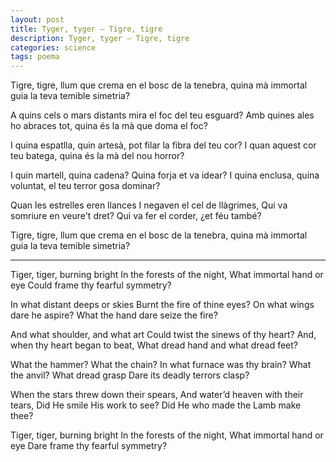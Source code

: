 ```yaml
---
layout: post
title: Tyger, tyger — Tigre, tigre
description: Tyger, tyger — Tigre, tigre
categories: science
tags: poema
---
```


<p>
Tigre, tigre, llum que crema
en el bosc de la tenebra,
quina mà immortal guia
la teva temible simetria?
</p>

<p>
A quins cels o mars distants
mira el foc del teu esguard?
Amb quines ales ho abraces tot,
quina és la mà que doma el foc?
</p>

<p>
I quina espatlla, quin artesà,
pot filar la fibra del teu cor?
I quan aquest cor teu batega,
quina és la mà del nou horror?
</p>

<p>
I quin martell, quina cadena?
Quina forja et va idear?
I quina enclusa, quina voluntat,
el teu terror gosa dominar?
</p>

<p>
Quan les estrelles eren llances
I negaven el cel de llàgrimes,
Qui va somriure en veure't dret?
Qui va fer el corder, ¿et féu també?
</p>

<p>
Tigre, tigre, llum que crema
en el bosc de la tenebra,
quina mà immortal guia
la teva temible simetria?
</p>

*****

Tiger, tiger, burning bright
In the forests of the night,
What immortal hand or eye
Could frame thy fearful symmetry?

In what distant deeps or skies
Burnt the fire of thine eyes?
On what wings dare he aspire?
What the hand dare seize the fire?

And what shoulder, and what art
Could twist the sinews of thy heart?
And, when thy heart began to beat,
What dread hand and what dread feet?

What the hammer? What the chain?
In what furnace was thy brain?
What the anvil? What dread grasp
Dare its deadly terrors clasp?

When the stars threw down their spears,
And water’d heaven with their tears,
Did He smile His work to see?
Did He who made the Lamb make thee?

Tiger, tiger, burning bright
In the forests of the night,
What immortal hand or eye
Dare frame thy fearful symmetry?
